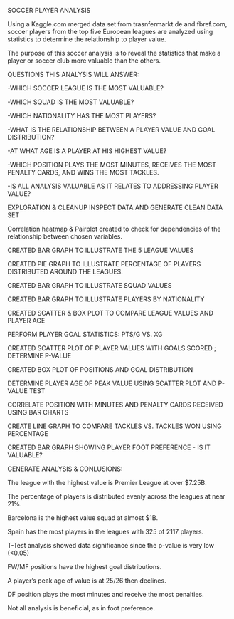SOCCER PLAYER ANALYSIS

Using a Kaggle.com merged data set from trasnfermarkt.de and fbref.com, soccer players from the top five
      European leagues are analyzed using statistics to determine the relationship to player value.

The purpose of this soccer analysis is to reveal the statistics that make a player or soccer club more valuable than the others.

QUESTIONS THIS ANALYSIS WILL ANSWER:

-WHICH SOCCER LEAGUE IS THE MOST VALUABLE?

-WHICH SQUAD IS THE MOST VALUABLE?

-WHICH NATIONALITY HAS THE MOST PLAYERS?

-WHAT IS THE RELATIONSHIP BETWEEN A PLAYER VALUE AND GOAL DISTRIBUTION?

-AT WHAT AGE IS A PLAYER AT HIS HIGHEST VALUE?

-WHICH POSITION PLAYS THE MOST MINUTES, RECEIVES THE MOST PENALTY CARDS, AND WINS THE MOST TACKLES.

-IS ALL ANALYSIS VALUABLE AS IT RELATES TO ADDRESSING PLAYER VALUE?

EXPLORATION & CLEANUP
INSPECT DATA AND GENERATE CLEAN DATA SET

Correlation heatmap & Pairplot created to check for dependencies of the relationship between chosen variables.

CREATED BAR GRAPH TO ILLUSTRATE THE 5 LEAGUE VALUES

CREATED PIE GRAPH TO ILLUSTRATE PERCENTAGE OF PLAYERS DISTRIBUTED AROUND THE LEAGUES.

CREATED BAR GRAPH TO ILLUSTRATE SQUAD VALUES

CREATED BAR GRAPH TO ILLUSTRATE PLAYERS BY NATIONALITY

CREATED SCATTER & BOX PLOT TO COMPARE LEAGUE VALUES AND PLAYER AGE

PERFORM PLAYER GOAL STATISTICS: PTS/G VS. XG

CREATED SCATTER PLOT OF PLAYER VALUES WITH GOALS SCORED ; DETERMINE P-VALUE

CREATED BOX PLOT OF POSITIONS AND GOAL DISTRIBUTION

DETERMINE PLAYER AGE OF PEAK VALUE USING SCATTER PLOT AND P-VALUE TEST

CORRELATE POSITION WITH MINUTES AND PENALTY CARDS RECEIVED USING BAR CHARTS

CREATE LINE GRAPH TO COMPARE TACKLES VS. TACKLES WON USING PERCENTAGE

CREATED BAR GRAPH SHOWING PLAYER FOOT PREFERENCE - IS IT VALUABLE?

GENERATE ANALYSIS & CONLUSIONS:

The league with the highest value is Premier League at over $7.25B.

The percentage of players is distributed evenly across the leagues at near 21%.

Barcelona is the highest value squad at almost $1B.

Spain has the most players in the leagues with 325 of 2117 players.

T-Test analysis showed data significance since the p-value is very low (<0.05)

FW/MF positions have the highest goal distributions.

A player’s peak age of value is at 25/26 then declines.

DF position plays the most minutes and receive the most penalties.
 
Not all analysis is beneficial, as in foot preference.


